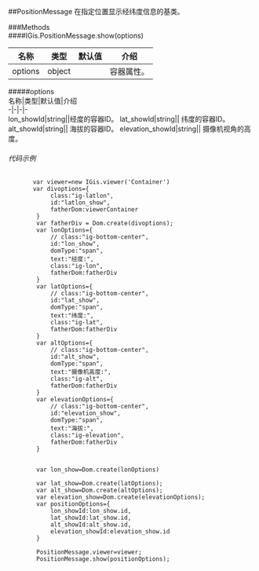 ##PositionMessage
在指定位置显示经纬度信息的基类。   
  
  
###Methods  
####IGis.PositionMessage.show(options)  
  
名称|类型|默认值|介绍  
-|-|-|-  
<a herf="#options">options</a>|object||容器属性。  
  
#####<a name="options">options</a>  
名称|类型|默认值|介绍  
-|-|-|-    
lon_showId|string||经度的容器ID。
lat_showId|string|| 纬度的容器ID。
alt_showId|string|| 海拔的容器ID。
elevation_showId|string|| 摄像机视角的高度。     
###### 代码示例
  
           var viewer=new IGis.viewer('Container')            
           var divoptions={
                class:"ig-latlon",
                id:"latlon_show",
                fatherDom:viewerContainer
            }
            var fatherDiv = Dom.create(divoptions);
            var lonOptions={
                // class:"ig-bottom-center",
                id:"lon_show",
                domType:"span",
                text:"经度:",
                class:"ig-lon",
                fatherDom:fatherDiv
            }
            var latOptions={
                // class:"ig-bottom-center",
                id:"lat_show",
                domType:"span",
                text:"纬度:",
                class:"ig-lat",
                fatherDom:fatherDiv
            }
            var altOptions={
                // class:"ig-bottom-center",
                id:"alt_show",
                domType:"span",
                text:"摄像机高度:",
                class:"ig-alt",
                fatherDom:fatherDiv
            }
            var elevationOptions={
                // class:"ig-bottom-center",
                id:"elevation_show",
                domType:"span",
                text:"海拔:",
                class:"ig-elevation",
                fatherDom:fatherDiv
            }


            var lon_show=Dom.create(lonOptions)

            var lat_show=Dom.create(latOptions);
            var alt_show=Dom.create(altOptions);
            var elevation_show=Dom.create(elevationOptions);
            var positionOptions={
                lon_showId:lon_show.id,
                lat_showId:lat_show.id,
                alt_showId:alt_show.id,
                elevation_showId:elevation_show.id
            }
           
            PositionMessage.viewer=viewer;
            PositionMessage.show(positionOptions);